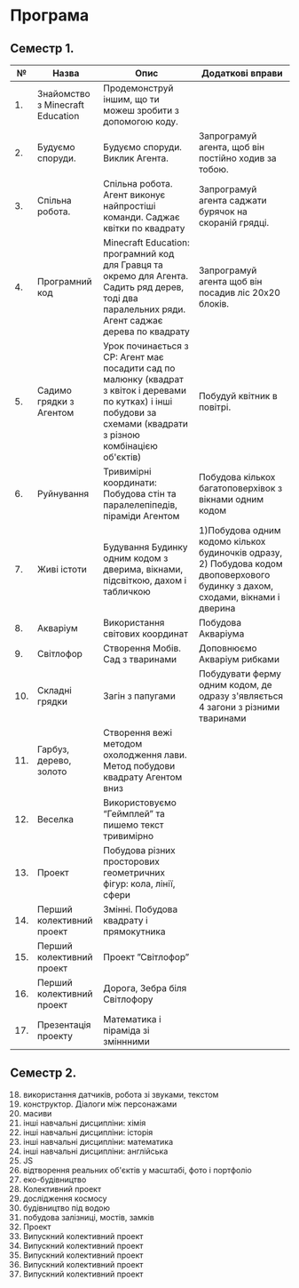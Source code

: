 # Програма
## Семестр 1.

|№|Назва|Опис|Додаткові вправи|
|---|---|---|---|
|1. |Знайомство з Minecraft Education |Продемонструй іншим, що ти можеш зробити з допомогою коду.|
|2. |Будуємо споруди.| Будуємо споруди. Виклик Агента.|Запрограмуй агента, щоб він постійно  ходив за тобою.|
|3. |Спільна робота. | Спільна робота. Агент виконує найпростіші команди. Саджає квітки по квадрату |Запрограмуй агента саджати бурячок на скораній грядці.|
|4. |Програмний код |Minecraft Education: програмний код для Гравця та окремо для Агента. Садить ряд дерев, тоді два паралельних ряди. Агент саджає дерева по квадрату |Запрограмуй агента щоб він посадив ліс 20х20 блоків.|
|5. |Садимо грядки з Агентом | Урок починається з СР: Агент має посадити сад по малюнку (квадрат з квіток і деревами по кутках) і інші побудови за схемами (квадрати з різною комбінацією об'єктів)|Побудуй квітник в повітрі.|
|6. |Руйнування|Тривимірні координати: Побудова стін та  паралелепіпедів, піраміди Агентом|Побудова кількох багатоповерхівок з вікнами одним кодом|
|7. |Живі істоти|Будування Будинку одним кодом з дверима, вікнами, підсвіткою,  дахом і табличкою|1)Побудова одним кодомо кількох будиночків одразу, 2) Побудова кодом двоповерхового будинку з дахом, сходами, вікнами і дверина|
|8. |Акваріум|Використання світових координат|Побудова Акваріума|
|9. |Світлофор|Створення Мобів. Сад з тваринами|Доповнюємо Акваріум рибками|
|10.| Складні грядки|Загін з папугами|Побудувати ферму одним кодом, де одразу з'являється 4 загони з різними тваринами|
|11.| Гарбуз, дерево, золото|Створення вежі методом охолодження лави. Метод побудови квадрату Агентом вниз||
|12.| Веселка|Використовуємо “Геймплей” та пишемо текст тривимірно||
|13.| Проект|Побудова різних просторових геометричних фігур: кола, лінії, сфери||
|14.| Перший колективний проект|Змінні. Побудова квадрату і прямокутника||
|15.| Перший колективний проект|Проект ”Світлофор”||
|16.| Перший колективний проект|Дорога, Зебра біля Світлофору||
|17.| Презентація проекту|Математика і піраміда зі зміннними||
## Семестр 2.
18. використання датчиків, робота зі звуками, текстом
19. конструктор. Діалоги між персонажами
20. масиви
21. інші навчальні дисципліни: хімія
22. інші навчальні дисципліни: історія
23. інші навчальні дисципліни: математика
24. інші навчальні дисципліни: англійська
25. JS
26. відтворення реальних об'єктів у масштабі, фото і портфоліо
27. еко-будівництво
28. Колективний проект
29. дослідження космосу
30. будівництво під водою
31. побудова залізниці, мостів, замків 
32. Проект
33. Випускний колективний проект
34. Випускний колективний проект
35. Випускний колективний проект
36. Випускний колективний проект
37. Випускний колективний проект

